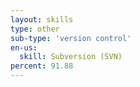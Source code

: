 ```yaml
---
layout: skills
type: other
sub-type: 'version control'
en-us:
  skill: Subversion (SVN)
percent: 91.88
---
```

